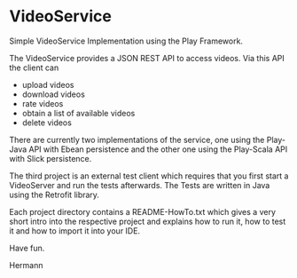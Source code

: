 # VideoService
Simple VideoService Implementation using the Play Framework.

The VideoService provides a JSON REST API to access videos.
Via this API the client can
- upload videos
- download videos
- rate videos
- obtain a list of available videos
- delete videos

There are currently two implementations of the service,
one using the Play-Java API with Ebean persistence and
the other one using the Play-Scala API with Slick persistence.

The third project is an external test client which requires that
you first start a VideoServer and run the tests afterwards.
The Tests are written in Java using the Retrofit library.

Each project directory contains a README-HowTo.txt which gives
a very short intro into the respective project and explains
how to run it, how to test it and how to import it into your IDE.

Have fun.

Hermann
